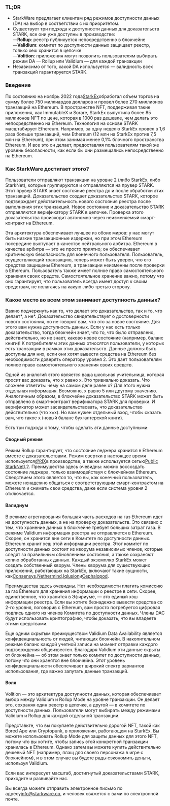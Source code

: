 ### TL;DR

* StarkWare предлагает клиентам ряд режимов доступности данных (DA) на выбор в соответствии с их приоритетом.
* Существует три подхода к доступности данных для доказательств STARK, все они уже доступны в производстве:\
  —**Rollup**: реестр публикуется непосредственно в блокчейне\
  —**Validium**: комитет по доступности данных защищает реестр, только хеш хранится в цепочке\
  —**Volition**: приложения могут позволить пользователям выбирать режим DA — Rollup или Validium — для каждой транзакции
* Независимо от того, какой DA используется — валидность всех транзакций гарантируется STARK.

### Введение

По состоянию на ноябрь 2022 года[StarkEx](https://starkware.co/starkex/)обработал объем торгов на сумму более 750 миллиардов долларов и провел более 270 миллионов транзакций на Ethereum. В пространстве NFT, поддерживая такие приложения, как ImmutableX и Sorare, StarkEx выпустила более 85 миллионов NFT по цене, которая в 1000 раз дешевле, чем делать это непосредственно на Ethereum. Технология на основе STARK масштабирует Ethereum. Например, за одну неделю StarkEx провел в 1,6 раза больше транзакций, чем Ethereum (12 млн на StarkEx против 7,5 млн на Ethereum), при этом занимая менее 0,1% блочного пространства Ethereum. И все это он делает, предоставляя пользователям такой же уровень безопасности, как если бы они размещались непосредственно на Ethereum.

### Как StarkWare достигает этого?

Пользователи отправляют транзакции на уровне 2 (либо StarkEx, либо StarkNet), которые группируются и отправляются на прувер STARK. Этот прувер STARK знает состояние реестра до и после обработки этих транзакций. Доказательство создает доказательство STARK, которое подтверждает действительность нового состояния реестра после выполнения этих транзакций. Новое состояние и доказательство STARK отправляются верификатору STARK в цепочке. Проверка этого доказательства происходит автономно через неизменяемый смарт-контракт на Ethereum.

Эта архитектура обеспечивает лучшее из обоих миров: у нас могут быть низкие транзакционные издержки, но при этом Ethereum посередине выступает в качестве нейтрального арбитра. Ethereum в качестве арбитра — это не просто приятно; он обеспечивает критическую безопасность для конечного пользователя. Пользователь, осуществляющий транзакцию, теперь может быть уверен, что его средства защищены Ethereum, а транзакции неизменны после проверки в Ethereum. Пользователь также имеет полное право самостоятельного хранения своих средств. Самостоятельное хранение важно, потому что оно гарантирует, что пользователь всегда имеет доступ к своим средствам, не полагаясь на какую-либо третью сторону.

### Какое место во всем этом занимает доступность данных?

Важно подчеркнуть как то, что делает это доказательство, так и то, что делает*, а не*. Доказательство свидетельствует о достоверности нового состояния, но не говорит вам, что это за новое состояние. Для этого вам нужна доступность данных. Если у нас есть только доказательство, тогда блокчейн знает, что то, что было отправлено, действительно, но не знает, каково новое состояние (например, баланс книги)! К потребителям этих данных относятся пользователи, у которых есть транзакции в рамках этих доказательств. Данные должны быть доступны для них, если они хотят вывести средства на Ethereum без необходимости доверять оператору уровня 2. Это дает пользователям полное право самостоятельного хранения своих средств.

Одной из аналогий этого является ваша школьная учительница, которая просит вас доказать, что х равно х. Это тривиально доказать. Что сложнее ответить: чему на самом деле равен x? Для этого нужна отдельная информация. Возможно, x равно 5 или другому значению. Аналогичным образом, в блокчейне доказательство STARK может быть отправлено в смарт-контракт верификатора STARK для проверки. И верификатор может засвидетельствовать, что доказательство действительно (что x=x). Но вам нужен отдельный вход, чтобы сказать вам, что такое x (новый баланс бухгалтерской книги).

Есть три подхода к тому, чтобы сделать эти данные доступными:

#### Сводный режим

Режим Rollup гарантирует, что состояние леджера хранится в Ethereum вместе с доказательствами. Режим свертки в настоящее время используется[dYdX](https://dydx.exchange/)в производстве, а также используется сетью[Public StarkNet](http://starknet.io/)L2. Преимущества здесь очевидны: можно воссоздать состояние леджера, только взаимодействуя с блокчейном Ethereum. Следствием этого является то, что вы, как конечный пользователь, можете ненадежно общаться с соответствующим смарт-контрактом на Ethereum и снимать свои средства, даже если система уровня 2 отключается.

#### Валидиум

В режиме агрегирования большая часть расходов на газ Ethereum идет на доступность данных, а не на проверку доказательств. Это связано с тем, что хранение данных в блокчейне требует больших затрат газа. В режиме Validium информация реестра не отправляется в Ethereum. Скорее, он хранится вне сети в Комитете по доступности данных. Ethereum хранит хеш этой информации реестра. Этот комитет по доступности данных состоит из кворума независимых членов, которые следят за правильным обновлением состояния, а также сохраняют копию обработанных данных. Каждый экземпляр StarkEx может создать собственный кворум. Члены кворума для существующих приложений, работающих на StarkEx, включают такие сущности, как[Consensys](https://consensys.net/),[Nethermind](https://nethermind.io/),[Iqlusion](https://iqlusion.io/)и[Cephalopod](https://cephalopod.equipment/).

Преимущества здесь очевидны. Нет необходимости платить комиссию за газ Ethereum для хранения информации о реестре в сети. Скорее, единственное, что хранится в Эфириуме, — это единый хэш информации реестра. Если вы хотите безнадежно вывести средства со 2-го уровня, поговорив с Ethereum, вам просто потребуется цифровая подпись одного из членов Комитета по доступности данных. Члены DAC будут использовать криптографию, чтобы доказать, что вы владеете этими средствами.

Еще одним скрытым преимуществом Validium Data Availability является конфиденциальность от людей, читающих блокчейн. В накопительном режиме баланс каждой учетной записи на момент отправки каждого подтверждения общеизвестен. Благодаря Validium эти данные скрыты от блокчейна — об этом знает только комитет по доступности данных, потому что они хранятся вне блокчейна. Этот уровень конфиденциальности обеспечивает широкий спектр вариантов использования, где важно запутать данные транзакций.

#### Воля

Volition — это архитектура доступности данных, которая обеспечивает выбор между Validium и Rollup Mode на уровне транзакции. Он делает это, сохраняя один реестр в цепочке, а другой — в комитете по доступности данных. Пользователи могут выбирать между режимами Validium и Rollup для каждой отдельной транзакции.

Представьте, что вы покупаете действительно дорогой NFT, такой как Bored Ape или Cryptopunk, в приложении, работающем на StarkEx. Вы можете использовать Rollup Mode для защиты данных для этого NFT, потому что вы хотите, чтобы запись этой конкретной транзакции хранилась в Ethereum. Однако затем вы можете купить действительно дешевый NFT (например, плащ для своего персонажа в игре с блокчейном), и в этом случае вы будете рады сэкономить деньги, используя Validium.

Если вас интересует масштаб, достигнутый доказательствами STARK, приходите и развивайте нас.



Вы всегда можете отправить электронное письмо по адресу[info@starkware.co](mailto:info@starkware.co), и человек свяжется с вами по электронной почте.